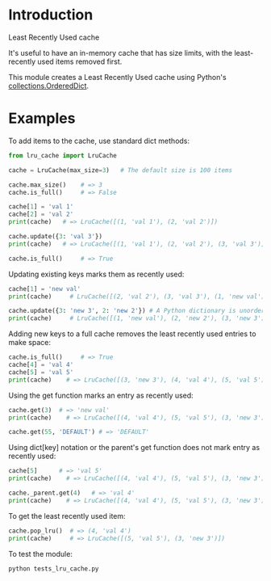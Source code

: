 # Introduction

Least Recently Used cache

It's useful to have an in-memory cache that has size limits, with the least-recently used items removed first.

This module creates a Least Recently Used cache using Python's [collections.OrderedDict](https://docs.python.org/3/library/collections.html#collections.OrderedDict). 

# Examples

To add items to the cache, use standard dict methods:

```python
from lru_cache import LruCache

cache = LruCache(max_size=3)   # The default size is 100 items

cache.max_size()    # => 3
cache.is_full()     # => False

cache[1] = 'val 1'
cache[2] = 'val 2'
print(cache)   # => LruCache([(1, 'val 1'), (2, 'val 2')])

cache.update({3: 'val 3'})
print(cache)   # => LruCache([(1, 'val 1'), (2, 'val 2'), (3, 'val 3')])

cache.is_full()     # => True

```

Updating existing keys marks them as recently used:

```python
cache[1] = 'new val'
print(cache)     # LruCache([(2, 'val 2'), (3, 'val 3'), (1, 'new val')])

cache.update({3: 'new 3', 2: 'new 2'}) # A Python dictionary is unordered
print(cache)     # LruCache([(1, 'new val'), (2, 'new 2'), (3, 'new 3')])
```


Adding new keys to a full cache removes the least recently used entries to make space:

```python
cache.is_full()     # => True
cache[4] = 'val 4'
cache[5] = 'val 5'
print(cache)    # => LruCache([(3, 'new 3'), (4, 'val 4'), (5, 'val 5')])
```


Using the get function marks an entry as recently used:

```python
cache.get(3)  # => 'new val'
print(cache)    # => LruCache([(4, 'val 4'), (5, 'val 5'), (3, 'new 3')])

cache.get(55, 'DEFAULT') # => 'DEFAULT'
```


Using dict[key] notation or the parent's get function does not mark entry as recently used:

```python
cache[5]      # => 'val 5'
print(cache)    # => LruCache([(4, 'val 4'), (5, 'val 5'), (3, 'new 3')])

cache._parent.get(4)   # => 'val 4'
print(cache)    # => LruCache([(4, 'val 4'), (5, 'val 5'), (3, 'new 3')])
```


To get the least recently used item:

```python
cache.pop_lru()  # => (4, 'val 4')
print(cache)     # => LruCache([(5, 'val 5'), (3, 'new 3')])
```


To test the module:

```python
python tests_lru_cache.py
```